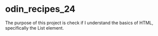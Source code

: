 # odin_recipes_24
The purpose of this project is check if I understand the basics of HTML, specifically the List element.